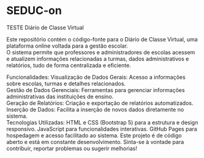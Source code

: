 # SEDUC-on
TESTE
Diário de Classe Virtual

Este repositório contém o código-fonte para o Diário de Classe Virtual, uma plataforma online voltada para a gestão escolar. <br>
O sistema permite que professores e administradores de escolas acessem e atualizem informações relacionadas a turmas, dados administrativos e relatórios, tudo de forma centralizada e eficiente.

Funcionalidades:
Visualização de Dados Gerais: Acesso a informações sobre escolas, turmas e detalhes relacionados.
<br>Gestão de Dados Gerenciais: Ferramentas para gerenciar informações administrativas das instituições de ensino.
<br>Geração de Relatórios: Criação e exportação de relatórios automatizados.
Inserção de Dados: Facilita a inserção de novos dados diretamente no sistema.
<br>Tecnologias Utilizadas:
HTML e CSS (Bootstrap 5) para a estrutura e design responsivo.
JavaScript para funcionalidades interativas.
GitHub Pages para hospedagem e acesso facilitado ao sistema.
Este projeto é de código aberto e está em constante desenvolvimento. Sinta-se à vontade para contribuir, reportar problemas ou sugerir melhorias!

